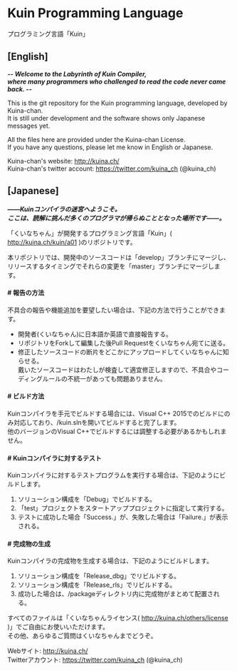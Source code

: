 # Kuin Programming Language
プログラミング言語「Kuin」

## [English]

***-- Welcome to the Labyrinth of Kuin Compiler,***  
***where many programmers who challenged to read the code never came back. --***

This is the git repository for the Kuin programming language, developed by Kuina-chan.  
It is still under development and the software shows only Japanese messages yet.

All the files here are provided under the Kuina-chan License.  
If you have any questions, please let me know in English or Japanese.

Kuina-chan's website: <http://kuina.ch/>  
Kuina-chan's twitter account: <https://twitter.com/kuina_ch> (@kuina_ch)

## [Japanese]

***――Kuinコンパイラの迷宮へようこそ。***  
***ここは、読解に挑んだ多くのプログラマが帰らぬこととなった場所です――。***

「くいなちゃん」が開発するプログラミング言語「Kuin」( <http://kuina.ch/kuin/a01> )のリポジトリです。  

本リポジトリでは、開発中のソースコードは「develop」ブランチにマージし、リリースするタイミングでそれらの変更を「master」ブランチにマージします。  

#### # 報告の方法
不具合の報告や機能追加を要望したい場合は、下記の方法で行うことができます。  
* 開発者(くいなちゃん)に日本語か英語で直接報告する。
* リポジトリをForkして編集した後Pull Requestをくいなちゃん宛てに送る。
* 修正したソースコードの断片をどこかにアップロードしてくいなちゃんに知らせる。  
戴いたソースコードはわたしが検査して適宜修正しますので、不具合やコーディングルールの不統一があっても問題ありません。  

#### # ビルド方法
Kuinコンパイラを手元でビルドする場合には、Visual C++ 2015でのビルドにのみ対応しており、/kuin.slnを開いてビルドすると完了します。  
他のバージョンのVisual C++でビルドするには調整する必要があるかもしれません。

#### # Kuinコンパイラに対するテスト
Kuinコンパイラに対するテストプログラムを実行する場合は、下記のようにビルドします。  
1. ソリューション構成を「Debug」でビルドする。  
2. 「test」プロジェクトをスタートアッププロジェクトに指定して実行する。  
3. テストに成功した場合「Success.」が、失敗した場合は「Failure.」が表示される。

#### # 完成物の生成
Kuinコンパイラの完成物を生成する場合は、下記のようにビルドします。  
1. ソリューション構成を「Release_dbg」でリビルドする。  
2. ソリューション構成を「Release_rls」でリビルドする。  
3. 成功した場合は、/packageディレクトリ内に完成物がまとめて配置される。

すべてのファイルは「くいなちゃんライセンス( <http://kuina.ch/others/license> )」でご自由にお使いいただけます。  
その他、あらゆるご質問はくいなちゃんまでどうぞ。

Webサイト: <http://kuina.ch/>  
Twitterアカウント: <https://twitter.com/kuina_ch> (@kuina_ch)
